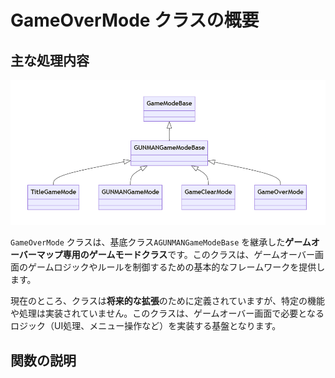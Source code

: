 # GameOverMode クラスの概要

## 主な処理内容

![GameMode_ClassDiagram](Images/GameMode_ClassDiagram.png)  

`GameOverMode` クラスは、基底クラス`AGUNMANGameModeBase` を継承した**ゲームオーバーマップ専用のゲームモードクラス**です。このクラスは、ゲームオーバー画面のゲームロジックやルールを制御するための基本的なフレームワークを提供します。

現在のところ、クラスは**将来的な拡張**のために定義されていますが、特定の機能や処理は実装されていません。このクラスは、ゲームオーバー画面で必要となるロジック（UI処理、メニュー操作など）を実装する基盤となります。

## 関数の説明

